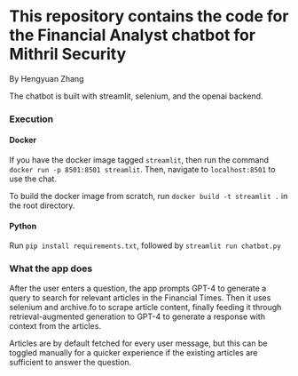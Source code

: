 # This repository contains the code for the Financial Analyst chatbot for Mithril Security
By Hengyuan Zhang

The chatbot is built with streamlit, selenium, and the openai backend.

### Execution

#### Docker

If you have the docker image tagged `streamlit`, then run the command `docker run -p 8501:8501 streamlit`. Then, navigate to `localhost:8501` to use the chat.


To build the docker image from scratch, run `docker build -t streamlit .` in the root directory.

#### Python
Run `pip install requirements.txt`, followed by `streamlit run chatbot.py`

### What the app does

After the user enters a question, the app prompts GPT-4 to generate a query to search for relevant articles in the Financial Times. Then it uses selenium and archive.fo to scrape article content, finally feeding it through retrieval-augmented generation to GPT-4 to generate a response with context from the articles.


Articles are by default fetched for every user message, but this can be toggled manually for a quicker experience if the existing articles are sufficient to answer the question.